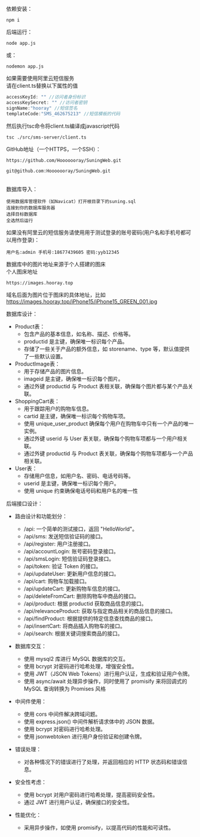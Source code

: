 依赖安装：
```shell
npm i
```
后端运行：
```shell
node app.js
```
或：
```shell
nodemon app.js
```
如果需要使用阿里云短信服务 \
请在client.ts替换以下属性的值
```js
accessKeyId: "" //访问者身份标识
accessKeySecret: "" //访问者密钥
signName:"hooray" //短信签名
templateCode:"SMS_462675213" //短信模板的代码
```
然后执行tsc命令将client.ts编译成javascript代码
```shell
tsc ./src/sms-server/client.ts
```
GitHub地址（一个HTTPS，一个SSH）：
```text
https://github.com/Hooooooray/SuningWeb.git
```
```text
git@github.com:Hooooooray/SuningWeb.git
```
\
数据库导入：
```text
使用数据库管理软件（如Navicat）打开根目录下的suning.sql
连接到你的数据库服务器
选择目标数据库
全选然后运行
```
如果没有阿里云的短信服务请使用用于测试登录的账号密码(用户名和手机号都可以用作登录)：
```text
用户名:admin 手机号:18677439605 密码:yyb12345
```
数据库中的图片地址来源于个人搭建的图床\
个人图床地址
```text
https://images.hooray.top
```
域名后面为图片位于图床的具体地址，比如\
https://images.hooray.top/iPhone15/iPhone15_GREEN_001.jpg

数据库设计：
* Product表：
    * 包含产品的基本信息，如名称、描述、价格等。
    * productid 是主键，确保唯一标识每个产品。
    * 存储了一些关于产品的额外信息，如 storename、type 等，默认值提供了一些默认设置。
* ProductImage表：
    * 用于存储产品的图片信息。
    * imageid 是主键，确保唯一标识每个图片。
    * 通过外键 productid 与 Product 表相关联，确保每个图片都与某个产品关联。
* ShoppingCart表：
    * 用于跟踪用户的购物车信息。
    * cartid 是主键，确保唯一标识每个购物车项。
    * 使用 unique_user_product 确保每个用户在购物车中只有一个产品的唯一实例。
    * 通过外键 userid 与 User 表关联，确保每个购物车项都与一个用户相关联。
    * 通过外键 productid 与 Product 表关联，确保每个购物车项都与一个产品相关联。
* User表：
    * 存储用户信息，如用户名、密码、电话号码等。
    * userid 是主键，确保唯一标识每个用户。
    * 使用 unique 约束确保电话号码和用户名的唯一性

后端接口设计：
* 路由设计和功能划分：
    * /api: 一个简单的测试接口，返回 "HelloWorld"。
    * /api/sms: 发送短信验证码的接口。
    * /api/register: 用户注册接口。
    * /api/accountLogin: 账号密码登录接口。
    * /api/smsLogin: 短信验证码登录接口。
    * /api/token: 验证 Token 的接口。
    * /api/updateUser: 更新用户信息的接口。
    * /api/cart: 购物车加载接口。
    * /api/updateCart: 更新购物车信息的接口。
    * /api/deleteFromCart: 删除购物车中商品的接口。
    * /api/product: 根据 productid 获取商品信息的接口。
    * /api/relevanceProduct: 获取与指定商品相关的商品信息的接口。
    * /api/findProduct: 根据提供的特定信息查找商品的接口。
    * /api/insertCart: 将商品插入购物车的接口。
    * /api/search: 根据关键词搜索商品的接口。

* 数据库交互：
    * 使用 mysql2 库进行 MySQL 数据库的交互。
    * 使用 bcrypt 对密码进行哈希处理，增强安全性。
    * 使用 JWT（JSON Web Tokens）进行用户认证，生成和验证用户令牌。
    * 使用 async/await 处理异步操作，同时使用了 promisify 来将回调式的 MySQL 查询转换为 Promises 风格

* 中间件使用：
    * 使用 cors 中间件解决跨域问题。
    * 使用 express.json() 中间件解析请求体中的 JSON 数据。
    * 使用 bcrypt 对密码进行哈希处理。
    * 使用 jsonwebtoken 进行用户身份验证和创建令牌。

* 错误处理：
    * 对各种情况下的错误进行了处理，并返回相应的 HTTP 状态码和错误信息。

* 安全性考虑：
    * 使用 bcrypt 对用户密码进行哈希处理，提高密码安全性。
    * 通过 JWT 进行用户认证，确保接口的安全性。

* 性能优化：
    * 采用异步操作，如使用 promisify，以提高代码的性能和可读性。